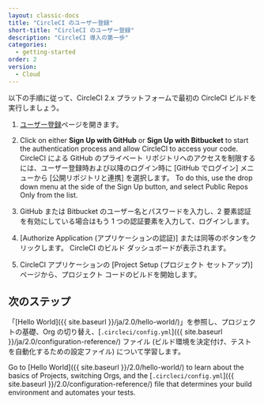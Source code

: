 ```yaml
---
layout: classic-docs
title: "CircleCI のユーザー登録"
short-title: "CircleCI のユーザー登録"
description: "CircleCI 導入の第一歩"
categories:
  - getting-started
order: 2
version:
  - Cloud
---
```


以下の手順に従って、CircleCI 2.x プラットフォームで最初の CircleCI ビルドを実行しましょう。

1. [ユーザー登録](https://circleci.com/ja/signup/)ページを開きます。

2. Click on either **Sign Up with GitHub** or **Sign Up with Bitbucket** to start the authentication process and allow CircleCI to access your code. CircleCI による GitHub のプライベート リポジトリへのアクセスを制限するには、ユーザー登録時および以降のログイン時に [GitHub でログイン] メニューから [公開リポジトリと連携] を選択します。 To do this, use the drop down menu at the side of the Sign Up button, and select Public Repos Only from the list.

3. GitHub または Bitbucket のユーザー名とパスワードを入力し、2 要素認証を有効にしている場合はもう 1 つの認証要素を入力して、ログインします。

4. [Authorize Application (アプリケーションの認証)] または同等のボタンをクリックします。 CircleCI のビルド ダッシュボードが表示されます。

5. CircleCI アプリケーションの [Project Setup (プロジェクト セットアップ)] ページから、プロジェクト コードのビルドを開始します。

## 次のステップ
「[Hello World]({{ site.baseurl }}/ja/2.0/hello-world/)」を参照し、プロジェクトの基礎、Org の切り替え、[`.circleci/config.yml`]({{ site.baseurl }}/ja/2.0/configuration-reference/) ファイル (ビルド環境を決定付け、テストを自動化するための設定ファイル) について学習します。

Go to [Hello World]({{ site.baseurl }}/2.0/hello-world/) to learn about the basics of Projects, switching Orgs, and the [`.circleci/config.yml`]({{ site.baseurl }}/2.0/configuration-reference/) file that determines your build environment and automates your tests.
